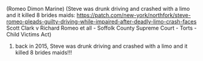 (Romeo Dimon Marine) 
(Steve was drunk driving and crashed with a limo and it killed 8 brides maids: https://patch.com/new-york/northfork/steve-romeo-pleads-guilty-driving-while-impaired-after-deadly-limo-crash-faces Scott Clark v Richard Romeo et all - Soffolk County Supreme Court - Torts - Child Victims Act)

1. back in 2015, Steve was drunk driving and crashed with a limo and it killed 8 brides maids!!!